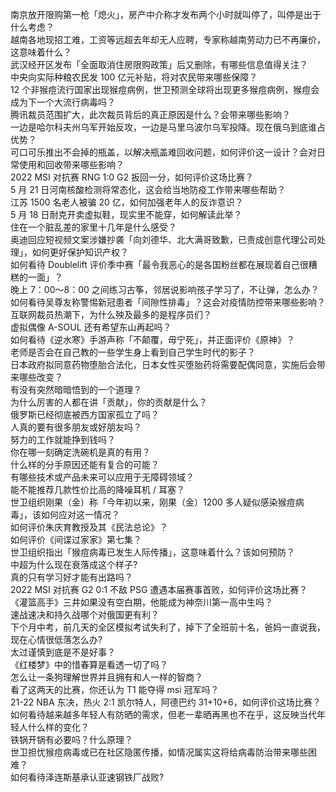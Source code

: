 南京放开限购第一枪「熄火」，房产中介称才发布两个小时就叫停了，叫停是出于什么考虑？  
越南各地现招工难，工资等远超去年却无人应聘，专家称越南劳动力已不再廉价，这意味着什么？  
武汉经开区发布「全面取消住房限购政策」后又删除，有哪些信息值得关注？  
中央向实际种粮农民发 100 亿元补贴，将对农民带来哪些保障？  
12 个非猴痘流行国家出现猴痘病例，世卫预测全球将出现更多猴痘病例，猴痘会成为下一个大流行病毒吗？  
腾讯裁员范围扩大，此次裁员背后的真正原因是什么？会带来哪些影响？  
一边是哈尔科夫州乌军开始反攻，一边是马里乌波尔乌军投降。现在俄乌到底谁占优势？  
可口可乐推出不会掉的瓶盖，以解决瓶盖难回收问题，如何评价这一设计？会对日常使用和回收带来哪些影响？  
2022 MSI 对抗赛 RNG 1:0 G2 扳回一分，如何评价这场比赛？  
5 月 21 日河南核酸检测将常态化，这会给当地防疫工作带来哪些帮助？  
江苏 1500 名老人被骗 20 亿，如何加强老年人的反诈意识？  
5 月 18 日耐克开卖虚拟鞋，现实里不能穿，如何解读此举？  
住在一个脏乱差的家里十几年是什么感受？  
奥迪回应短视频文案涉嫌抄袭「向刘德华、北大满哥致歉，已责成创意代理公司处理」，如何更好保护知识产权？  
如何看待 Doublelift 评价季中赛「最令我恶心的是各国粉丝都在展现着自己很糟糕的一面」？  
晚上 7：00～8：00 之间练习古筝，邻居说影响孩子学习了，不让弹，怎么办？  
如何看待吴尊友称警惕新冠患者「间隙性排毒」？这会对疫情防控带来哪些影响？  
互联网裁员热潮下，为什么殃及最多的是程序员们？  
虚拟偶像 A-SOUL 还有希望东山再起吗？  
如何看待《逆水寒》手游声称「不颠覆，毋宁死」，并正面评价《原神》？  
老师是否会在自己教的一些学生身上看到自己学生时代的影子？  
日本政府拟同意药物堕胎合法化，日本女性买堕胎药将需要配偶同意，实施后会带来哪些改变？  
有没有突然暗暗悟到的一个道理？  
为什么厉害的人都在讲「贡献」，你的贡献是什么？  
俄罗斯已经彻底被西方国家孤立了吗？  
人真的要有很多朋友或好朋友吗？  
努力的工作就能挣到钱吗？  
你在哪一刻确定洗碗机是真的有用？  
什么样的分手原因还能有复合的可能？  
有哪些技术或产品未来可以应用于无障碍领域？  
能不能推荐几款性价比高的降噪耳机 / 耳塞？  
世卫组织刚果（金）称「今年初以来，刚果（金）1200 多人疑似感染猴痘病毒」，该如何应对这一情况？  
如何评价朱庆育教授及其《民法总论》？  
如何评价《间谍过家家》第七集？  
世卫组织指出「猴痘病毒已发生人际传播」，这意味着什么？该如何预防？  
中超为什么现在衰落成这个样子?  
真的只有学习好才能有出路吗？  
2022 MSI 对抗赛 G2 0:1 不敌 PSG 遭遇本届赛事首败，如何评价这场比赛？  
《灌篮高手》三井如果没有空白期，他能成为神奈川第一高中生吗？  
速战速决和持久战哪个对俄国更有利？  
下个月中考，前几天的全区模拟考试失利了，掉下了全班前十名，爸妈一直说我，现在心情很低落怎么办?  
太过谨慎到底是不是好事？  
《红楼梦》中的惜春算是看透一切了吗？  
怎么让一条狗理解世界并且拥有和人一样的智商？  
看了这两天的比赛，你还认为 T1 能夺得 msi 冠军吗？  
21-22 NBA 东决，热火 2:1 凯尔特人，阿德巴约 31+10+6，如何评价这场比赛？  
如何看待越来越多年轻人有防晒的需求，但老一辈晒再黑也不在乎，这反映当代年轻人什么样的变化？  
铁锅开锅有必要吗？什么原理？  
世卫担忧猴痘病毒或已在社区隐匿传播，如情况属实这将给病毒防治带来哪些困难？  
如何看待泽连斯基承认亚速钢铁厂战败?  
